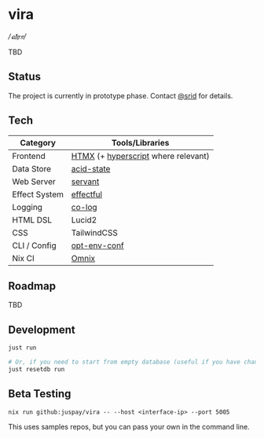 # vira

_/வீரா/_

TBD

## Status

The project is currently in prototype phase. Contact [@srid](https://github.com/srid) for details.

## Tech

| Category      | Tools/Libraries                                             |
| ------------- | ----------------------------------------------------------- |
| Frontend      | [HTMX](https://htmx.org/) (+ [hyperscript](https://hyperscript.org/) where relevant)                                   |
| Data Store    | [acid-state](https://github.com/acid-state/acid-state) |
| Web Server    | [servant](https://www.servant.dev/)                         |
| Effect System | [effectful](https://hackage.haskell.org/package/effectful)  |
| Logging       | [co-log](https://kowainik.github.io/projects/co-log)        |
| HTML DSL      | Lucid2                                                      |
| CSS           | TailwindCSS                                                 |
| CLI / Config  | [opt-env-conf](https://github.com/NorfairKing/opt-env-conf) |
| Nix CI        | [Omnix](https://omnix.page/om/ci.html) |

## Roadmap

TBD

## Development

```sh
just run

# Or, if you need to start from empty database (useful if you have changed the acid-state types)
just resetdb run
```

## Beta Testing

```
nix run github:juspay/vira -- --host <interface-ip> --port 5005
```

This uses samples repos, but you can pass your own in the command line.
